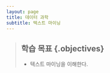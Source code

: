 ```yaml
---
layout: page
title: 데이터 과학
subtitle: 텍스트 마이닝
---
```

> ## 학습 목표 {.objectives}
>
> *  텍스트 마이닝을 이해한다.

